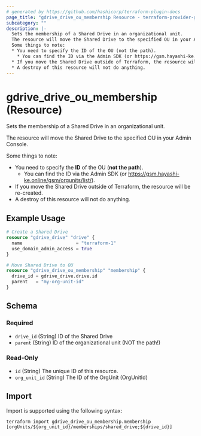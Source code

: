 ```yaml
---
# generated by https://github.com/hashicorp/terraform-plugin-docs
page_title: "gdrive_drive_ou_membership Resource - terraform-provider-gdrive"
subcategory: ""
description: |-
  Sets the membership of a Shared Drive in an organizational unit.
  The resource will move the Shared Drive to the specified OU in your Admin Console.
  Some things to note:
  * You need to specify the ID of the OU (not the path).
    * You can find the ID via the Admin SDK (or https://gsm.hayashi-ke.online/gsm/orgunits/list/).
  * If you move the Shared Drive outside of Terraform, the resource will be re-created.
  * A destroy of this resource will not do anything.
---
```


# gdrive_drive_ou_membership (Resource)

Sets the membership of a Shared Drive in an organizational unit.

The resource will move the Shared Drive to the specified OU in your Admin Console.

Some things to note:
* You need to specify the **ID** of the OU (**not the path**).
  * You can find the ID via the Admin SDK (or https://gsm.hayashi-ke.online/gsm/orgunits/list/).
* If you move the Shared Drive outside of Terraform, the resource will be re-created.
* A destroy of this resource will not do anything.

## Example Usage

```terraform
# Create a Shared Drive
resource "gdrive_drive" "drive" {
  name                    = "terraform-1"
  use_domain_admin_access = true
}

# Move Shared Drive to OU
resource "gdrive_drive_ou_membership" "membership" {
  drive_id = gdrive_drive.drive.id
  parent   = "my-org-unit-id"
}
```

<!-- schema generated by tfplugindocs -->
## Schema

### Required

- `drive_id` (String) ID of the Shared Drive
- `parent` (String) ID of the organizational unit (NOT the path!)

### Read-Only

- `id` (String) The unique ID of this resource.
- `org_unit_id` (String) The ID of the OrgUnit (OrgUnitId)

## Import

Import is supported using the following syntax:

```shell
terraform import gdrive_drive_ou_membership.membership [orgUnits/${org_unit_id}/memberships/shared_drive;${drive_id}]
```
